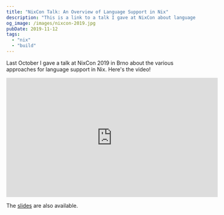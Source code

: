 ```yaml
---
title: "NixCon Talk: An Overview of Language Support in Nix"
description: "This is a link to a talk I gave at NixCon about language support in Nix"
og_image: /images/nixcon-2019.jpg
pubDate: 2019-11-12
tags:
  - "nix"
  - "build"
---
```


Last October I gave a talk at NixCon 2019 in Brno about the various approaches
for language support in Nix. Here's the video!

<!--more-->

<div style="text-align:center":>
<iframe width="560" height="315" src="https://www.youtube.com/embed/nXDumHZI2zg" frameborder="0" allow="accelerometer; autoplay; encrypted-media; gyroscope; picture-in-picture" allowfullscreen></iframe>
</div>

The [slides](/material/2019-11-12-language-support-overview-nixcon/Overview.of.Language.Support.Nixcon.19.pdf) are also available.
